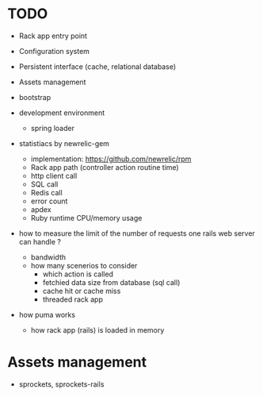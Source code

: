 <!--
{
  "title": "Rails",
  "date": "2017-04-21T16:32:41+09:00",
  "category": "",
  "tags": [],
  "draft": true
}
-->


# TODO

- Rack app entry point
- Configuration system
- Persistent interface (cache, relational database)
- Assets management
- bootstrap
- development environment
  - spring loader

- statistiacs by newrelic-gem
  - implementation: https://github.com/newrelic/rpm
  - Rack app path (controller action routine time)
  - http client call
  - SQL call
  - Redis call
  - error count
  - apdex
  - Ruby runtime CPU/memory usage

- how to measure the limit of the number of requests one rails web server can handle ?
  - bandwidth
  - how many scenerios to consider
    - which action is called
    - fetchied data size from database (sql call)
    - cache hit or cache miss
    - threaded rack app

- how puma works
  - how rack app (rails) is loaded in memory


# Assets management

- sprockets, sprockets-rails
